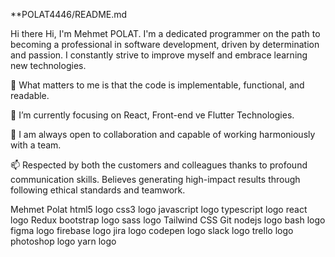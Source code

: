 **POLAT4446/README.md

Hi there
Hi, I'm Mehmet POLAT. I'm a dedicated programmer on the path to becoming a professional in software development, driven by determination and passion. I constantly strive to improve myself and embrace learning new technologies.

👀 What matters to me is that the code is implementable, functional, and readable.

🌱 I’m currently focusing on React, Front-end ve Flutter Technologies.

👯 I am always open to collaboration and capable of working harmoniously with a team.

📫 Respected by both the customers and colleagues thanks to profound communication skills. Believes generating high-impact results through following ethical standards and teamwork.

Mehmet Polat
html5 logo css3 logo javascript logo typescript logo react logo Redux bootstrap logo sass logo Tailwind CSS Git nodejs logo bash logo figma logo firebase logo jira logo codepen logo slack logo trello logo photoshop logo yarn logo
